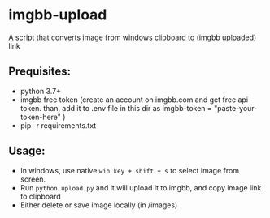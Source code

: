 # imgbb-upload
A script that converts image from windows clipboard to (imgbb uploaded) link

## Prequisites:
- python 3.7+
- imgbb free token (create an account on imgbb.com and get free api token. than, add it to .env file in this dir as imgbb-token = "paste-your-token-here" )
- pip -r requirements.txt

## Usage:
- In windows, use native `win key + shift + s` to select image from screen. 
- Run `python upload.py` and it will upload it to imgbb, and copy image link to clipboard
- Either delete or save image locally (in /images)
